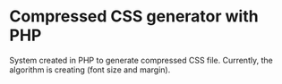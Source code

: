 # Compressed CSS generator with PHP
System created in PHP to generate compressed CSS file. Currently, the algorithm is creating (font size and margin).
